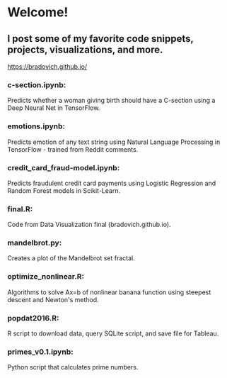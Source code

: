 # Welcome! 
## I post some of my favorite code snippets, projects, visualizations, and more.
https://bradovich.github.io/

### c-section.ipynb:  
Predicts whether a woman giving birth should have a C-section using a Deep Neural Net in TensorFlow.
### emotions.ipynb:  
Predicts emotion of any text string using Natural Language Processing in TensorFlow - trained from Reddit comments.
### credit_card_fraud-model.ipynb:
Predicts fraudulent credit card payments using Logistic Regression and Random Forest models in Scikit-Learn.
### final.R:  
Code from Data Visualization final (bradovich.github.io).
### mandelbrot.py:  
Creates a plot of the Mandelbrot set fractal.
### optimize_nonlinear.R:  
Algorithms to solve Ax=b of nonlinear banana function using steepest descent and Newton's method.
### popdat2016.R:  
R script to download data, query SQLite script, and save file for Tableau.
### primes_v0.1.ipynb:  
Python script that calculates prime numbers.

